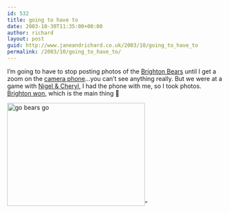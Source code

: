 ```yaml
---
id: 532
title: going to have to
date: 2003-10-30T11:35:00+00:00
author: richard
layout: post
guid: http://www.janeandrichard.co.uk/2003/10/going_to_have_to
permalink: /2003/10/going_to_have_to/
---
```

I&#8217;m going to have to stop posting photos of the [Brighton Bears](http://www.brightonbears.com/) until I get a zoom on the [camera phone](http://v1.janeandrichard.co.uk/gadgets/review/p800.xml)&#8230;you can&#8217;t see anything really. But we were at a game with [Nigel & Cheryl](http://www.nigelgordijk.co.uk), I had the phone with me, so I took photos. [Brighton won](http://www.brightonbears.com/fixtures/fixture_details.asp?fix_id=87), which is the main thing 🙂

<img src="http://v1.janeandrichard.co.uk/blog/p800/2003/10/bears.jpg" width="320" height="240" alt="go bears go" />&#8221;